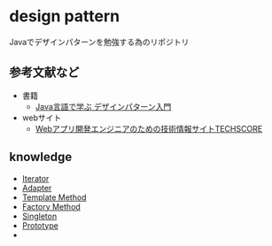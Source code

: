 design pattern
=====
Javaでデザインパターンを勉強する為のリポジトリ

参考文献など
-----
* 書籍
    * [Java言語で学ぶ デザインパターン入門](https://www.amazon.co.jp/%E5%A2%97%E8%A3%9C%E6%94%B9%E8%A8%82%E7%89%88Java%E8%A8%80%E8%AA%9E%E3%81%A7%E5%AD%A6%E3%81%B6%E3%83%87%E3%82%B6%E3%82%A4%E3%83%B3%E3%83%91%E3%82%BF%E3%83%BC%E3%83%B3%E5%85%A5%E9%96%80-%E7%B5%90%E5%9F%8E-%E6%B5%A9/dp/4797327030/ref=sr_1_1?ie=UTF8&qid=1465544729&sr=8-1&keywords=java%E3%83%87%E3%82%B6%E3%82%A4%E3%83%B3%E3%83%91%E3%82%BF%E3%83%BC%E3%83%B3)
* webサイト
    * [Webアプリ開発エンジニアのための技術情報サイトTECHSCORE](http://www.techscore.com/tech/DesignPattern/index.html/)

knowledge
-----
* [Iterator](https://github.com/t-katsuren/design/wiki/Iterator-Pattern)
* [Adapter](https://github.com/t-katsuren/design/wiki/Adapter-Pattern)
* [Template Method](https://github.com/t-katsuren/design/wiki/Template-Method-Pattern)
* [Factory Method](https://github.com/t-katsuren/design/wiki/Factory-Method-Pattern)
* [Singleton](https://github.com/t-katsuren/design/wiki/Singleton-Pattern)
* [Prototype](https://github.com/t-katsuren/design/wiki/Protorype-Pattern)
* 
